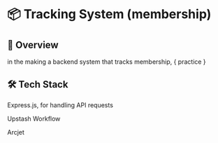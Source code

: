 # 📦 Tracking System (membership)

## 🚀 Overview

in the making a backend system that tracks membership, { practice }

## 🛠️ Tech Stack

Express.js, for handling API requests

Upstash Workflow

Arcjet 

